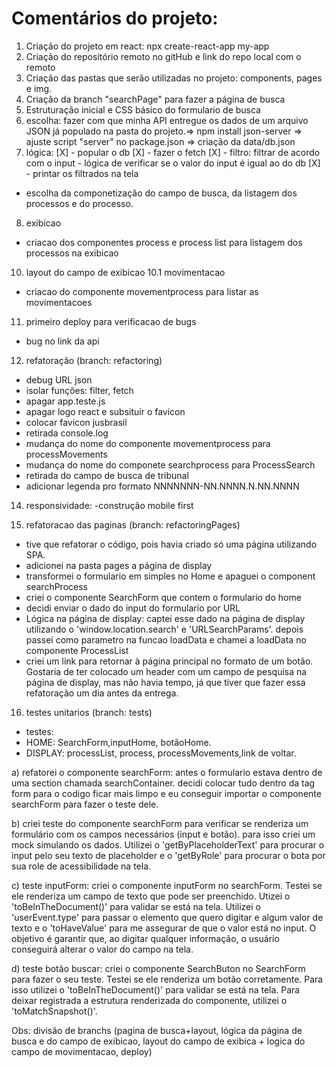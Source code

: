 # Comentários do projeto:

1. Criação do projeto em react: npx create-react-app my-app
2. Criação do repositório remoto no gitHub e link do repo local com o remoto
3. Criação das pastas que serão utilizadas no projeto: components, pages e img.
4. Criação da branch "searchPage" para fazer a página de busca
5. Estruturação inicial e CSS básico do formulario de busca
6. escolha: fazer com que minha API entregue os dados de um arquivo JSON já populado na pasta do projeto.=> npm install json-server => ajuste script "server" no package.json => criação da data/db.json
7. lógica: 
[X] - popular o db
[X] - fazer o fetch
[X] - filtro: filtrar de acordo com o input - lógica de verificar se o valor do input é igual ao do db
[X] - printar os filtrados na tela

- escolha da componetização do campo de busca, da listagem dos processos e do processo.

8. exibicao
- criacao dos componentes process e process list para listagem dos processos na exibicao

10. layout do campo de exibicao
10.1 movimentacao
- criacao do componente movementprocess para listar as movimentacoes

11. primeiro deploy para verificacao de bugs
- bug no link da api

12. refatoração (branch: refactoring)
- debug URL json
- isolar funções: filter, fetch
- apagar app.teste.js
- apagar logo react e subsituir o favicon
- colocar favicon jusbrasil
- retirada console.log
- mudança do nome do componente movementprocess para processMovements
- mudança do nome do componete searchprocess para ProcessSearch
- retirada do campo de busca de tribunal
- adicionar legenda pro formato NNNNNNN-NN.NNNN.N.NN.NNNN

14. responsividade:
-construção mobile first

15. refatoracao das paginas (branch: refactoringPages)
- tive que refatorar o código, pois havia criado só uma página utilizando SPA.
- adicionei na pasta pages a página de display 
- transformei o formulario em simples no Home e apaguei o component searchProcess
- criei o componente SearchForm que contem o formulario do home
- decidi enviar o dado do input do formulario por URL 
- Lógica na página de display: captei esse dado na página de display utilizando o 'window.location.search' e 'URLSearchParams'. depois passei como parametro na funcao loadData e chamei a loadData no componente ProcessList
- criei um link para retornar à página principal no formato de um botão. Gostaria de ter colocado um header com um campo de pesquisa na página de display, mas não havia tempo, já que tiver que fazer essa refatoração um dia antes da entrega.

16. testes unitarios (branch: tests)
- testes: 
- HOME: SearchForm,inputHome, botãoHome.
- DISPLAY: processList, process, processMovements,link de voltar.

a) refatorei o componente searchForm: antes o formulario estava dentro de uma section chamada searchContainer. decidi colocar tudo dentro da tag form para o codigo ficar mais limpo e eu conseguir importar o componente searchForm para fazer o teste dele.

b) criei teste do componente searchForm para verificar se renderiza um formulário com os campos necessários (input e botão). para isso criei um mock simulando os dados. Utilizei o 'getByPlaceholderText' para procurar o input pelo seu texto de placeholder e o 'getByRole' para procurar o bota por sua role de acessibilidade na tela.

c) teste inputForm: criei o componente inputForm no searchForm. Testei se ele renderiza um campo de texto que pode ser preenchido. Utizei o 'toBeInTheDocument()' para validar se está na tela. Utilizei o 'userEvent.type' para passar o elemento que quero digitar e algum valor de texto e o 'toHaveValue' para me assegurar de que o valor está no input. O objetivo é garantir que, ao digitar qualquer informação, o usuário conseguirá alterar o valor do campo na tela.

d) teste botão buscar: criei o componente SearchButon no SearchForm para fazer o seu teste. Testei se ele renderiza um botão corretamente. Para isso utilizei o 'toBeInTheDocument()' para validar se está na tela. Para deixar registrada a estrutura renderizada do componente, utilizei o 'toMatchSnapshot()'.



Obs: divisão de branchs (pagina de busca+layout, lógica da página de busca e do campo de exibicao, layout do campo de exibica + logica do campo de movimentacao, deploy)
